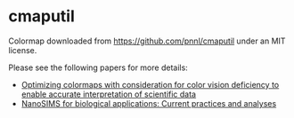 # cmaputil

Colormap downloaded from https://github.com/pnnl/cmaputil under an MIT license.

Please see the following papers for more details:
- [Optimizing colormaps with consideration for color vision deficiency to enable accurate interpretation of scientific data](http://journals.plos.org/plosone/article/comments?id=10.1371/journal.pone.0199239)
- [NanoSIMS for biological applications: Current practices and analyses](http://avs.scitation.org/doi/full/10.1116/1.4993628)
